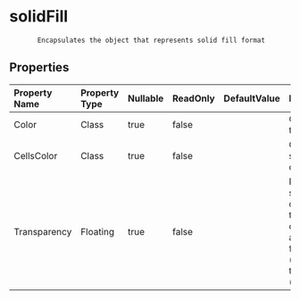 # **solidFill**

           Encapsulates the object that represents solid fill format            

## **Properties**

| Property Name | Property Type | Nullable |  ReadOnly | DefaultValue | Description | 
| :- | :- | :- |:- |  :- | :- |
|Color|Class|true|false |  |Gets or sets the . |
|CellsColor|Class|true|false |  |Gets and sets the  object. |
|Transparency|Floating|true|false |  |Returns or sets the degree of transparency of the area as a value from 0.0 (opaque) through 1.0 (clear). |

